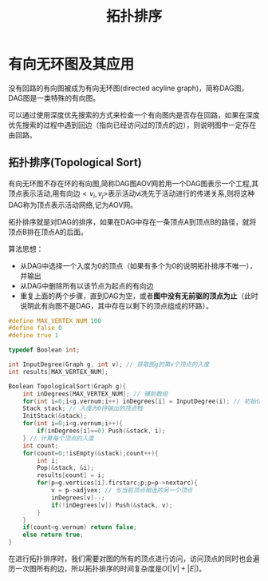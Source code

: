 ﻿---
title: '拓扑排序'
tags: ['图','拓扑','数据结构']
---
# 有向无环图及其应用

没有回路的有向图被成为有向无环图(directed acyline graph)，简称DAG图，DAG图是一类特殊的有向图。

可以通过使用深度优先搜索的方式来检查一个有向图内是否存在回路，如果在深度优先搜索的过程中遇到回边（指向已经访问过的顶点的边），则说明图中一定存在由回路。

## 拓扑排序(Topological Sort)

有向无环图不存在环的有向图,简称DAG图AOV网若用一个DAG图表示一个工程,其顶点表示活动,用有向边$<v_{i},v_{j}>$表示活动ⅵ冼先于活动进行的传递关系,则将这种DAG称为顶点表示活动网络,记为AOV网。

拓扑排序就是对DAG的排序，如果在DAG中存在一条顶点A到顶点B的路径，就将顶点B排在顶点A的后面。

算法思想：

- 从DAG中选择一个入度为0的顶点（如果有多个为0的说明拓扑排序不唯一），并输出
- 从DAG中删除所有以该节点为起点的有向边
- 重复上面的两个步骤，直到DAG为空，或者**图中没有无前驱的顶点为止**（此时说明此有向图不是DAG，其中存在以剩下的顶点组成的环路）。

```c
#define MAX_VERTEX_NUM 100
#define false 0
#define true 1

typedef Boolean int;

int InputDegree(Graph g, int v); // 获取图g的第v个顶点的入度
int results[MAX_VERTEX_NUM];

Boolean TopologicalSort(Graph g){
    int inDegrees[MAX_VERTEX_NUM]; // 辅助数组
    for(int i=0;i<g.vernum;i++) inDegrees[i] = InputDegree(i); // 初始化辅助数组
    Stack stack; // 入度为0待输出的顶点栈
    InitStack(&stack);
    for(int i=0;i<g.vernum;i++){
        if(inDegrees[i]==0) Push(&stack, i);
    } // 计算每个顶点的入度
    int count;
    for(count=0;!isEmpty(&stack);count++){
        int i;
        Pop(&stack, &i);
        results[count] = i;
        for(p=g.vertices[i].firstarc;p;p=p->nextarc){
            v = p->adjvex; // 与当前顶点相连的另一个顶点
            inDegrees[v]--;
            if(!inDegrees[v]) Push(&stack, v);
        }
    }
    if(count<g.vernum) return false;
    else return true;
}
```

在进行拓扑排序时，我们需要对图的所有的顶点进行访问，访问顶点的同时也会遍历一次图所有的边，所以拓扑排序的时间复杂度是$O(\lvert V \rvert + \lvert E \rvert)$。
